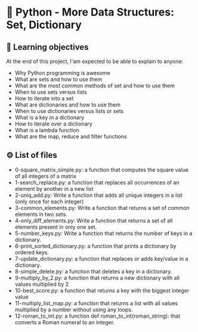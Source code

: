 # :snake: Python - More Data Structures: Set, Dictionary

## 📖 Learning objectives
At the end of this project, I'am expected to be able to explain to anyone:
- Why Python programming is awesome
- What are sets and how to use them
- What are the most common methods of set and how to use them
- When to use sets versus lists
- How to iterate into a set
- What are dictionaries and how to use them
- When to use dictionaries versus lists or sets
- What is a key in a dictionary
- How to iterate over a dictionary
- What is a lambda function
- What are the map, reduce and filter functions

## ⚙️ List of files
- 0-square_matrix_simple.py: a function that computes the square value of all integers of a matrix
- 1-search_replace.py: a function that replaces all occurrences of an element by another in a new list
- 2-uniq_add.py: Write a function that adds all unique integers in a list (only once for each integer)
- 3-common_elements.py: Write a function that returns a set of common elements in two sets.
- 4-only_diff_elements.py: Write a function that returns a set of all elements present in only one set.
- 5-number_keys.py: Write a function that returns the number of keys in a dictionary.
- 6-print_sorted_dictionary.py: a function that prints a dictionary by ordered keys.
- 7-update_dictionary.py: a function that replaces or adds key/value in a dictionary.
- 8-simple_delete.py: a function that deletes a key in a dictionary.
- 9-multiply_by_2.py: a function that returns a new dictionary with all values multiplied by 2
- 10-best_score.py: a function that returns a key with the biggest integer value            
- 11-multiply_list_map.py: a function that returns a list with all values multiplied by a number without using any loops.
- 12-roman_to_int.py: a function def roman_to_int(roman_string): that converts a Roman numeral to an integer.   
